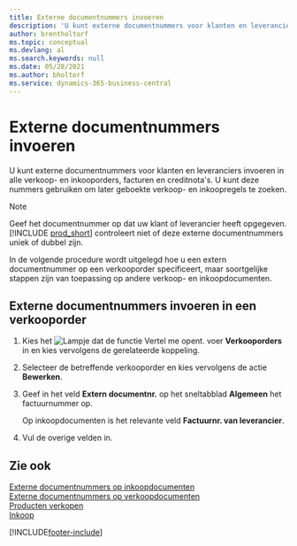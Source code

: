 ```yaml
---
title: Externe documentnummers invoeren
description: 'U kunt externe documentnummers voor klanten en leveranciers invoeren in alle verkoop- en inkooporders, facturen en creditnota''s. U kunt deze nummers gebruiken om later geboekte verkoop- en inkoopregels te zoeken.'
author: brentholtorf
ms.topic: conceptual
ms.devlang: al
ms.search.keywords: null
ms.date: 05/28/2021
ms.author: bholtorf
ms.service: dynamics-365-business-central
---
```

# <a name="enter-external-document-numbers"></a>Externe documentnummers invoeren

U kunt externe documentnummers voor klanten en leveranciers invoeren in alle verkoop- en inkooporders, facturen en creditnota's. U kunt deze nummers gebruiken om later geboekte verkoop- en inkoopregels te zoeken.  

> [!NOTE]
> Geef het documentnummer op dat uw klant of leverancier heeft opgegeven. [!INCLUDE [prod_short](includes/prod_short.md)] controleert niet of deze externe documentnummers uniek of dubbel zijn.

In de volgende procedure wordt uitgelegd hoe u een extern documentnummer op een verkooporder specificeert, maar soortgelijke stappen zijn van toepassing op andere verkoop- en inkoopdocumenten.

## <a name="to-enter-external-document-numbers-in-a-sales-order"></a>Externe documentnummers invoeren in een verkooporder

1. Kies het ![Lampje dat de functie Vertel me opent.](media/ui-search/search_small.png "Vertel me wat u wilt doen") voer **Verkooporders** in en kies vervolgens de gerelateerde koppeling.  
2. Selecteer de betreffende verkooporder en kies vervolgens de actie **Bewerken**.  
3. Geef in het veld **Extern documentnr.** op het sneltabblad **Algemeen** het factuurnummer op.  

    Op inkoopdocumenten is het relevante veld **Factuurnr. van leverancier**.
4. Vul de overige velden in.  

## <a name="see-also"></a>Zie ook

[Externe documentnummers op inkoopdocumenten](purchasing-ext-doc-no.md)  
[Externe documentnummers op verkoopdocumenten](sales-how-invoice-sales.md#external-document-numbers)  
[Producten verkopen](sales-how-sell-products.md)  
[Inkoop](purchasing-manage-purchasing.md)  

[!INCLUDE[footer-include](includes/footer-banner.md)]
